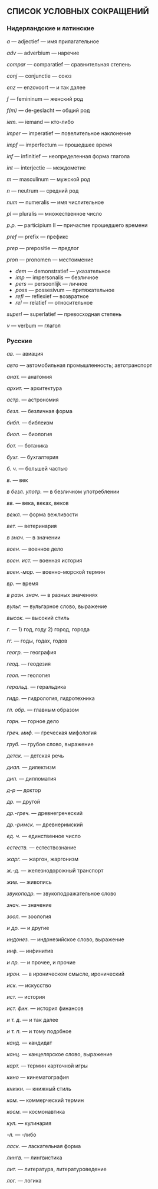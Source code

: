 ## СПИСОК УСЛОВНЫХ СОКРАЩЕНИЙ

### Нидерландские и латинские

_a_ — adjectief — имя прилагательное

_adv_ — adverbium — наречие

_compar_ — comparatief — сравнительная степень

_conj_ — conjunctie — союз

_enz_ — enzovoort — и так далее

_f_ — femininum — женский род

_f\(m\)_ — de-geslacht — общий род

_iem._ — iemand — кто-либо

_imper_ — imperatief — повелительное наклонение

_impf_ — imperfectum — прошедшее время

_inf_ — infinitief — неопределенная форма глагола

_int_ — interjectie — междометие

_m_ — masculinum — мужской род

_n_ — neutrum — средний род

_num_ — numeralis — имя числительное

_pl_ — pluralis — множественное число

_p.p._ — participium II — причастие прошедшего времени

_pref_ — prefix — префикс

_prep_ — prepositie — предлог

_pron_ — pronomen — местоимение

* _dem_ — demonstratief — указательное
* _imp_ — impersonalis — безличное
* _pers_ — persoonlijk — личное
* _poss_ — possesivum — притяжательное
* _refl_ — reflexief — возвратное
* _rel_ — relatief — относительное

_superl_ — superlatief — превосходная степень

_v_ — verbum — глагол

### Русские

_ав_. — авиация

_авто_ — автомобильная промышленность; автотранспорт

_анат._ — анатомия

_архит._ — архитектура

_астр._ — астрономия

_безл._ — безличная форма

_библ._ — библеизм

_биол._ — биология

_бот._ — ботаника

_бухг._ — бухгалтерия

_б. ч._ — большей частью

_в._ — век

_в безл. употр._ — в безличном употреблении

_вв._ — века, веках, веков

_вежл._ — форма вежливости

_вет._ — ветеринария

_в знач._ — в значении

_воен._ — военное дело

_воен. ист._ — военная история

_воен.-мор._ — военно-морской термин

_вр._ — время

_в разн. знач._ — в разных значениях

_вульг._ — вульгарное слово, выражение

_высок._ — высокий стиль

_г._ — 1\) год, году 2\) город, города

_гг._ — годы, годах, годов

_геогр._ — география

_геод._ — геодезия

_геол._ — геология

_геральд._ — геральдика

_гидр._ — гидрология, гидротехника

_гл. обр._ — главным образом

_горн._ — горное дело

_греч. миф._ — греческая мифология

_груб._ — грубое слово, выражение

_детск._ — детская речь

_диал._ — дилектизм

_дип._ — дипломатия

_д-р_ — доктор

_др._ — другой

_др.-греч._ — древнегреческий

_др.-римск._ — древнеримский

_ед. ч._ — единственное число

_естеств._ — естествознание

_жарг._ — жаргон, жаргонизм

_ж.-д._ — железнодорожный транспорт

_жив._ — живопись

_звукоподр._ — звукоподражательное слово

_знач._ — значение

_зоол._ — зоология

_и др._ — и другие

_индонез._ — индонезийское слово, выражение

_инф._ — инфинитив

_и пр._ — и прочее, и прочие

_ирон._ — в ироническом смысле, иронический

_иск._ — искусство

_ист._ — история

_ист. фин._ — история финансов

_и т. д._ — и так далее

_и т. п._ — и тому подобное

_канд._ — кандидат

_канц._ — канцелярское слово, выражение

_карт._ — термин карточной игры

_кино_ — кинематография

_книжн._ — книжный стиль

_ком._ — коммерческий термин

_косм._ — космонавтика

_кул._ — кулинария

_-л._ — -либо

_ласк._ — ласкательная форма

_лингв._ — лингвистика

_лит._ — литература, литературоведение

_лог._ — логика

